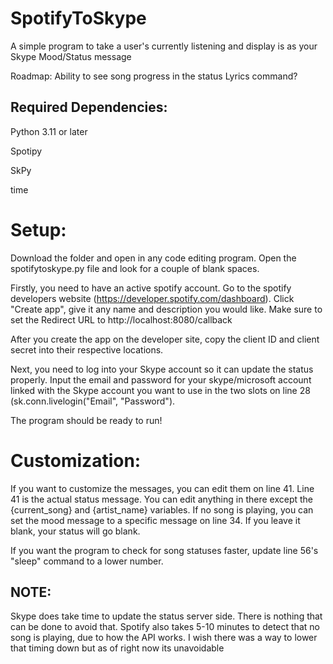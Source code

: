 # SpotifyToSkype
A simple program to take a user's currently listening and display is as your Skype Mood/Status message

Roadmap:
Ability to see song progress in the status
Lyrics command?

Required Dependencies:
--------------
Python 3.11 or later

Spotipy

SkPy

time

# Setup:

Download the folder and open in any code editing program. Open the spotifytoskype.py file and look for a couple of blank spaces.

Firstly, you need to have an active spotify account. Go to the spotify developers website (https://developer.spotify.com/dashboard). Click "Create app", give it any name and description you would like.  Make sure to set the Redirect URL to http://localhost:8080/callback

After you create the app on the developer site, copy the client ID and client secret into their respective locations. 

Next, you need to log into your Skype account so it can update the status properly. Input the email and password for your skype/microsoft account linked with the Skype account you want to use in the two slots on line 28 (sk.conn.livelogin("Email", "Password").

The program should be ready to run!



# Customization:

If you want to customize the messages, you can edit them on line 41. Line 41 is the actual status message. You can edit anything in there except the {current_song} and {artist_name} variables.
If no song is playing, you can set the mood message to a specific message on line 34. If you leave it blank, your status will go blank.

If you want the program to check for song statuses faster, update line 56's "sleep" command to a lower number. 



## NOTE: 
Skype does take time to update the status server side. There is nothing that can be done to avoid that. Spotify also takes 5-10 minutes to detect that no song is playing, due to how the API works. I wish there was a way to lower that timing down but as of right now its unavoidable
